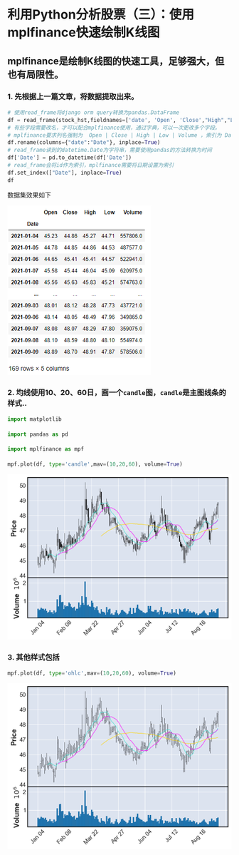 [comment]: # (Copyright 2022 github.com/liantian-cn)

[comment]: # (Released under Attribution-NonCommercial-ShareAlike 4.0 International)

[comment]: # (email liantian.me+code@gmail.com)

# 利用Python分析股票（三）：使用mplfinance快速绘制K线图


## mplfinance是绘制K线图的快速工具，足够强大，但也有局限性。

### 1. 先根据上一篇文章，将数据提取出来。

``` python
# 使用read_frame将django orm query转换为pandas.DataFrame
df = read_frame(stock_hst,fieldnames=['date', 'Open', 'Close',"High","Low","Volume"])
# 有些字段需要改名，才可以配合mplfinance使用，通过字典，可以一次更改多个字段。
# mplfinance要求列名强制为  Open | Close | High | Low | Volume ，索引为 Date 
df.rename(columns={"date":"Date"}, inplace=True)
# read_frame读到的datetime.Date为字符串，需要使用pandas的方法转换为时间
df['Date'] = pd.to_datetime(df['Date'])
# read_frame会将id作为索引，mplfinance需要将日期设置为索引
df.set_index(["Date"], inplace=True)
df
```

数据集效果如下

![image](132950439-3f247575-b137-42bf-a269-b6131e5961bf.png)

### 2. 均线使用10、20、60日，画一个`candle`图，`candle`是主图线条的样式..

``` python
import matplotlib

import pandas as pd

import mplfinance as mpf

mpf.plot(df, type='candle',mav=(10,20,60), volume=True)
```

![](132950550-158a757b-df1d-4764-9d77-277e16cf593b.png)

### 3. 其他样式包括

``` python
mpf.plot(df, type='ohlc',mav=(10,20,60), volume=True)
```

![](132950575-3a17c08d-4aa0-4237-a9ef-29b2a569637a.png)

